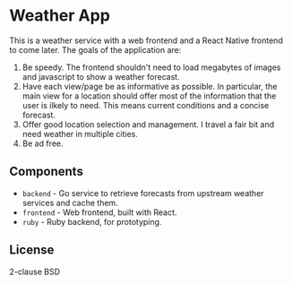 # Weather App

This is a weather service with a web frontend and a React Native frontend
to come later. The goals of the application are:

1. Be speedy. The frontend shouldn't need to load megabytes of
images and javascript to show a weather forecast.
2. Have each view/page be as informative as possible.
In particular, the main view for a location should offer most of the
information that the user is ilkely to need. This means
current conditions and a concise forecast.
3. Offer good location selection and management. I travel a fair bit
and need weather in multiple cities.
3. Be ad free.

## Components

- `backend` - Go service to retrieve forecasts from upstream weather
services and cache them.
- `frontend` - Web frontend, built with React.
- `ruby` - Ruby backend, for prototyping.

## License

2-clause BSD
